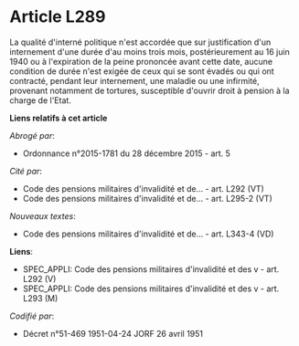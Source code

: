 # Article L289

La qualité d'interné politique n'est accordée que sur justification d'un internement d'une durée d'au moins trois mois,
postérieurement au 16 juin 1940 ou à l'expiration de la peine prononcée avant cette date, aucune condition de durée n'est
exigée de ceux qui se sont évadés ou qui ont contracté, pendant leur internement, une maladie ou une infirmité, provenant
notamment de tortures, susceptible d'ouvrir droit à pension à la charge de l'Etat.

**Liens relatifs à cet article**

_Abrogé par_:

  - Ordonnance n°2015-1781 du 28 décembre 2015 - art. 5

_Cité par_:

  - Code des pensions militaires d'invalidité et de... - art. L292 (VT)
  - Code des pensions militaires d'invalidité et de... - art. L295-2 (VT)

_Nouveaux textes_:

  - Code des pensions militaires d'invalidité et de... - art. L343-4 (VD)

**Liens**:

  - SPEC_APPLI: Code des pensions militaires d'invalidité et des v - art. L292 (V)
  - SPEC_APPLI: Code des pensions militaires d'invalidité et des v - art. L293 (M)

_Codifié par_:

  - Décret n°51-469 1951-04-24 JORF 26 avril 1951
